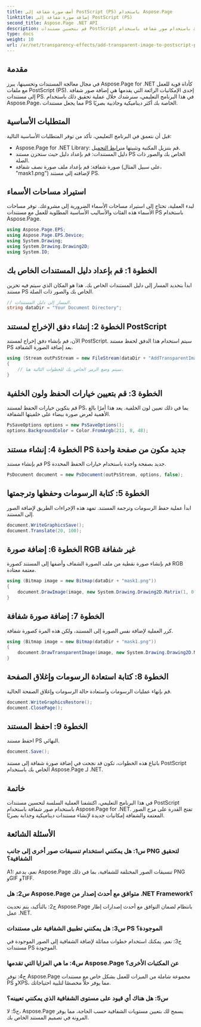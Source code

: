 ```yaml
---
title: أضف صورة شفافة إلى PostScript (PS) باستخدام Aspose.Page
linktitle: إضافة صورة شفافة إلى PostScript (PS)
second_title: Aspose.Page .NET API
description: قم بتحسين مستندات PostScript الخاصة بك باستخدام صور شفافة باستخدام Aspose.Page لـ .NET. اتبع دليلنا خطوة بخطوة للحصول على نتائج ديناميكية وجذابة بصريًا.
type: docs
weight: 10
url: /ar/net/transparency-effects/add-transparent-image-to-postscript-ps/
---
```

## مقدمة

في مجال معالجة المستندات وتحسينها، يبرز Aspose.Page for .NET كأداة قوية للعمل مع ملفات PostScript (PS). إحدى الإمكانيات الرائعة التي يقدمها هي إضافة صور شفافة إلى مستندات PS. في هذا البرنامج التعليمي، سنرشدك خلال عملية تحقيق ذلك باستخدام Aspose.Page، مما يجعل مستندات PS الخاصة بك أكثر ديناميكية وجاذبية بصريًا.

## المتطلبات الأساسية

قبل أن نتعمق في البرنامج التعليمي، تأكد من توفر المتطلبات الأساسية التالية:

-  Aspose.Page for .NET Library: قم بتنزيل المكتبة وتثبيتها من[رابط التحميل](https://releases.aspose.com/page/net/).
- دليل المستندات: قم بإعداد دليل حيث ستخزن مستند PS الخاص بك والصور ذات الصلة.
- صورة شفافة: قم بإعداد ملف صورة نصف شفافة (على سبيل المثال، "mask1.png") لإضافته إلى مستند PS.

## استيراد مساحات الأسماء

لبدء العملية، تحتاج إلى استيراد مساحات الأسماء الضرورية إلى مشروعك. توفر مساحات الأسماء هذه الفئات والأساليب الأساسية المطلوبة للعمل مع مستندات PS باستخدام Aspose.Page.

```csharp
using Aspose.Page.EPS;
using Aspose.Page.EPS.Device;
using System.Drawing;
using System.Drawing.Drawing2D;
using System.IO;
```

## الخطوة 1: قم بإعداد دليل المستندات الخاص بك

ابدأ بتحديد المسار إلى دليل المستندات الخاص بك. هذا هو المكان الذي سيتم فيه تخزين مستند PS الخاص بك والصور ذات الصلة.

```csharp
// المسار إلى دليل المستندات.
string dataDir = "Your Document Directory";
```

## الخطوة 2: إنشاء دفق الإخراج لمستند PostScript

الآن، قم بإنشاء دفق إخراج لمستند PostScript. سيتم استخدام هذا الدفق لحفظ مستند PS بعد إضافة الصورة الشفافة.

```csharp
using (Stream outPsStream = new FileStream(dataDir + "AddTransparentImage_outPS.ps", FileMode.Create))
{
    // سيتم وضع الرمز الخاص بك للخطوات التالية هنا.
}
```

## الخطوة 3: قم بتعيين خيارات الحفظ ولون الخلفية

قم بتكوين خيارات الحفظ لمستند PS، بما في ذلك تعيين لون الخلفية. يعد هذا أمرًا بالغ الأهمية لعرض صورة بيضاء على خلفيتها الشفافة.

```csharp
PsSaveOptions options = new PsSaveOptions();
options.BackgroundColor = Color.FromArgb(211, 8, 48);
```

## الخطوة 4: إنشاء مستند PS جديد مكون من صفحة واحدة

قم بإنشاء مستند PS جديد بصفحة واحدة باستخدام خيارات الحفظ المحددة.

```csharp
PsDocument document = new PsDocument(outPsStream, options, false);
```

## الخطوة 5: كتابة الرسومات وحفظها وترجمتها

ابدأ عملية حفظ الرسومات وترجمة المستند. تمهد هذه الإجراءات الطريق لإضافة الصور إلى المستند.

```csharp
document.WriteGraphicsSave();
document.Translate(20, 100);
```

## الخطوة 6: إضافة صورة RGB غير شفافة

قم بإنشاء صورة نقطية من ملف الصورة الشفاف وأضفها إلى المستند كصورة RGB معتمة معتادة.

```csharp
using (Bitmap image = new Bitmap(dataDir + "mask1.png"))
{
    document.DrawImage(image, new System.Drawing.Drawing2D.Matrix(1, 0, 0, 1, 100, 0), Color.Empty);
}
```

## الخطوة 7: إضافة صورة شفافة

كرر العملية لإضافة نفس الصورة إلى المستند، ولكن هذه المرة كصورة شفافة.

```csharp
using (Bitmap image = new Bitmap(dataDir + "mask1.png"))
{
    document.DrawTransparentImage(image, new System.Drawing.Drawing2D.Matrix(1, 0, 0, 1, 350, 0), 255);
}
```

## الخطوة 8: كتابة استعادة الرسومات وإغلاق الصفحة

قم بإنهاء عمليات الرسومات واستعادة حالة الرسومات وإغلاق الصفحة الحالية.

```csharp
document.WriteGraphicsRestore();
document.ClosePage();
```

## الخطوة 9: احفظ المستند

احفظ مستند PS النهائي.

```csharp
document.Save();
```

باتباع هذه الخطوات، تكون قد نجحت في إضافة صورة شفافة إلى مستند PostScript الخاص بك باستخدام Aspose.Page لـ .NET.

## خاتمة

في هذا البرنامج التعليمي، اكتشفنا العملية السلسة لتحسين مستندات PostScript باستخدام صور شفافة باستخدام Aspose.Page for .NET. تفتح القدرة على مزج الصور المعتمة والشفافة إمكانيات جديدة لإنشاء مستندات ديناميكية وجذابة بصريًا.

## الأسئلة الشائعة

### س1: هل يمكنني استخدام تنسيقات صور أخرى إلى جانب PNG لتحقيق الشفافية؟

A1: نعم، يدعم Aspose.Page تنسيقات الصور المختلفة للشفافية، بما في ذلك PNG وGIF وTIFF.

### س2: هل Aspose.Page متوافق مع أحدث إصدار من .NET Framework؟

ج2: بالتأكيد، يتم تحديث Aspose.Page بانتظام لضمان التوافق مع أحدث إصدارات إطار عمل .NET.

### س3: هل يمكنني تطبيق الشفافية على مستندات PS الموجودة؟

ج3: نعم، يمكنك استخدام خطوات مماثلة لإضافة الشفافية إلى الصور الموجودة في مستندات PS الموجودة.

### س4: ما هي المزايا التي تقدمها Aspose.Page عن المكتبات الأخرى؟

ج4: توفر Aspose.Page مجموعة شاملة من الميزات للعمل بشكل خاص مع مستندات PS وXPS، مما يوفر حلاً مخصصًا لتلبية احتياجاتك.

### س5: هل هناك أي قيود على مستوى الشفافية الذي يمكنني تعيينه؟

ج5: لا، Aspose.Page يسمح لك بتعيين مستويات الشفافية حسب الحاجة، مما يوفر المرونة في تصميم المستند الخاص بك.
